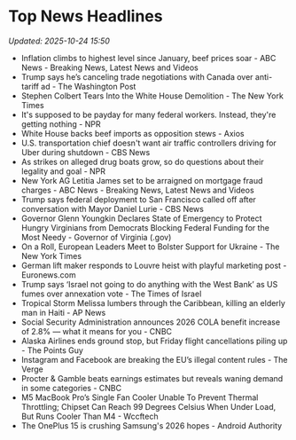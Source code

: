 # Top News Headlines

_Updated: 2025-10-24 15:50_

- Inflation climbs to highest level since January, beef prices soar - ABC News - Breaking News, Latest News and Videos
- Trump says he’s canceling trade negotiations with Canada over anti-tariff ad - The Washington Post
- Stephen Colbert Tears Into the White House Demolition - The New York Times
- It's supposed to be payday for many federal workers. Instead, they're getting nothing - NPR
- White House backs beef imports as opposition stews - Axios
- U.S. transportation chief doesn't want air traffic controllers driving for Uber during shutdown - CBS News
- As strikes on alleged drug boats grow, so do questions about their legality and goal - NPR
- New York AG Letitia James set to be arraigned on mortgage fraud charges - ABC News - Breaking News, Latest News and Videos
- Trump says federal deployment to San Francisco called off after conversation with Mayor Daniel Lurie - CBS News
- Governor Glenn Youngkin Declares State of Emergency to Protect Hungry Virginians from Democrats Blocking Federal Funding for the Most Needy - Governor of Virginia (.gov)
- On a Roll, European Leaders Meet to Bolster Support for Ukraine - The New York Times
- German lift maker responds to Louvre heist with playful marketing post - Euronews.com
- Trump says ‘Israel not going to do anything with the West Bank’ as US fumes over annexation vote - The Times of Israel
- Tropical Storm Melissa lumbers through the Caribbean, killing an elderly man in Haiti - AP News
- Social Security Administration announces 2026 COLA benefit increase of 2.8% — what it means for you - CNBC
- Alaska Airlines ends ground stop, but Friday flight cancellations piling up - The Points Guy
- Instagram and Facebook are breaking the EU’s illegal content rules - The Verge
- Procter & Gamble beats earnings estimates but reveals waning demand in some categories - CNBC
- M5 MacBook Pro’s Single Fan Cooler Unable To Prevent Thermal Throttling; Chipset Can Reach 99 Degrees Celsius When Under Load, But Runs Cooler Than M4 - Wccftech
- The OnePlus 15 is crushing Samsung's 2026 hopes - Android Authority